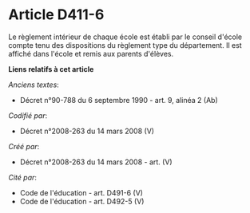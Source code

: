 # Article D411-6

Le règlement intérieur de chaque école est établi par le conseil d'école compte tenu des dispositions du règlement type du
département. Il est affiché dans l'école et remis aux parents d'élèves.

**Liens relatifs à cet article**

_Anciens textes_:

  - Décret n°90-788 du 6 septembre 1990 - art. 9, alinéa 2 (Ab)

_Codifié par_:

  - Décret n°2008-263 du 14 mars 2008 (V)

_Créé par_:

  - Décret n°2008-263 du 14 mars 2008 - art. (V)

_Cité par_:

  - Code de l'éducation - art. D491-6 (V)
  - Code de l'éducation - art. D492-5 (V)
